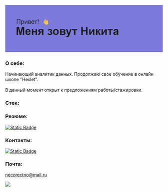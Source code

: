 ![A](https://github.com/NectarHeHe/NectarHeHe/blob/main/header.png)
### О себе:
Начинающий аналитик данных. Продолжаю свое обучение в онлайн школе "Hexlet".\
\
В данный момент открыт к предложениям работы/стажировки.
### Стек:
 
### Резюме:
[![Static Badge](https://img.shields.io/badge/HexletCV-20B2AA)](https://cv.hexlet.io/ru/resumes/3265)
### Контакты:
[![Static Badge](https://img.shields.io/badge/telegram-20B2AA)](https://t.me/nectarrrr)
### Почта:
necorectno@mail.ru




![](http://github-profile-summary-cards.vercel.app/api/cards/profile-details?username=NectarHeHe&theme=aura)
<!--
**NectarHeHe/NectarHeHe** is a ✨ _special_ ✨ repository because its `README.md` (this file) appears on your GitHub profile.

Here are some ideas to get you started:

- 🔭 I’m currently working on ...
- 🌱 I’m currently learning ...
- 👯 I’m looking to collaborate on ...
- 🤔 I’m looking for help with ...
- 💬 Ask me about ...
- 📫 How to reach me: ...
- 😄 Pronouns: ...
- ⚡ Fun fact: ...
-->
